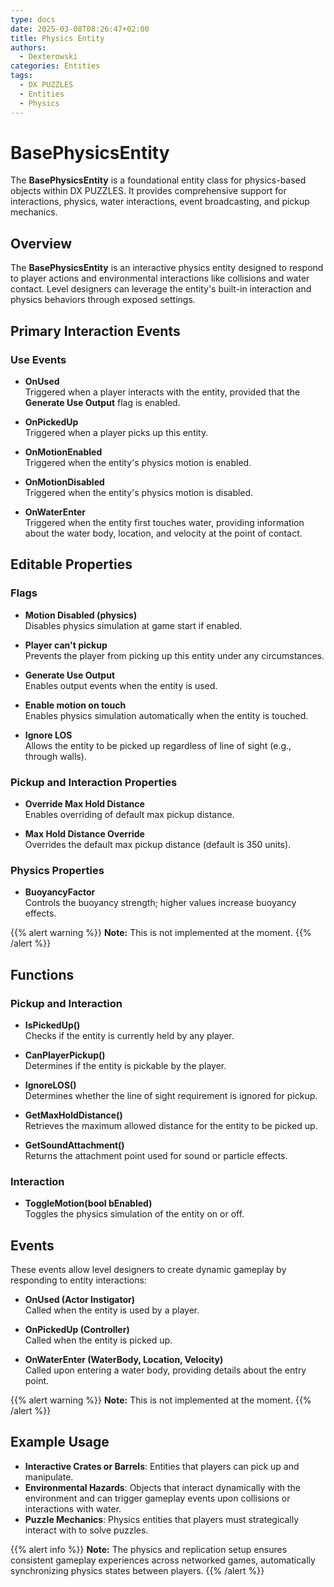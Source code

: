 ```yaml
---
type: docs
date: 2025-03-08T08:26:47+02:00
title: Physics Entity
authors:
  - Dexterowski
categories: Entities
tags:
  - DX PUZZLES
  - Entities
  - Physics
---
```


# BasePhysicsEntity

The **BasePhysicsEntity** is a foundational entity class for physics-based objects within DX PUZZLES. It provides comprehensive support for interactions, physics, water interactions, event broadcasting, and pickup mechanics.

## Overview

The **BasePhysicsEntity** is an interactive physics entity designed to respond to player actions and environmental interactions like collisions and water contact. Level designers can leverage the entity's built-in interaction and physics behaviors through exposed settings.

## Primary Interaction Events

### Use Events

- **OnUsed**  
  Triggered when a player interacts with the entity, provided that the **Generate Use Output** flag is enabled.

- **OnPickedUp**  
  Triggered when a player picks up this entity.

- **OnMotionEnabled**  
  Triggered when the entity's physics motion is enabled.

- **OnMotionDisabled**  
  Triggered when the entity's physics motion is disabled.

- **OnWaterEnter**  
  Triggered when the entity first touches water, providing information about the water body, location, and velocity at the point of contact.

## Editable Properties

### Flags

- **Motion Disabled (physics)**  
  Disables physics simulation at game start if enabled.

- **Player can't pickup**  
  Prevents the player from picking up this entity under any circumstances.

- **Generate Use Output**  
  Enables output events when the entity is used.

- **Enable motion on touch**  
  Enables physics simulation automatically when the entity is touched.

- **Ignore LOS**  
  Allows the entity to be picked up regardless of line of sight (e.g., through walls).

### Pickup and Interaction Properties

- **Override Max Hold Distance**  
  Enables overriding of default max pickup distance.

- **Max Hold Distance Override**  
  Overrides the default max pickup distance (default is 350 units).

### Physics Properties

- **BuoyancyFactor**  
  Controls the buoyancy strength; higher values increase buoyancy effects.

  
{{% alert warning %}}
<strong>Note:</strong> This is not implemented at the moment.
{{% /alert %}}


## Functions

### Pickup and Interaction

- **IsPickedUp()**  
  Checks if the entity is currently held by any player.

- **CanPlayerPickup()**  
  Determines if the entity is pickable by the player.

- **IgnoreLOS()**  
  Determines whether the line of sight requirement is ignored for pickup.

- **GetMaxHoldDistance()**  
  Retrieves the maximum allowed distance for the entity to be picked up.

- **GetSoundAttachment()**  
  Returns the attachment point used for sound or particle effects.

### Interaction

- **ToggleMotion(bool bEnabled)**  
  Toggles the physics simulation of the entity on or off.

## Events

These events allow level designers to create dynamic gameplay by responding to entity interactions:

- **OnUsed (Actor Instigator)**  
  Called when the entity is used by a player.

- **OnPickedUp (Controller)**  
  Called when the entity is picked up.

- **OnWaterEnter (WaterBody, Location, Velocity)**  
  Called upon entering a water body, providing details about the entry point.

{{% alert warning %}}
<strong>Note:</strong> This is not implemented at the moment.
{{% /alert %}}

## Example Usage

- **Interactive Crates or Barrels**: Entities that players can pick up and manipulate.
- **Environmental Hazards**: Objects that interact dynamically with the environment and can trigger gameplay events upon collisions or interactions with water.
- **Puzzle Mechanics**: Physics entities that players must strategically interact with to solve puzzles.

{{% alert info %}}
<strong>Note:</strong> The physics and replication setup ensures consistent gameplay experiences across networked games, automatically synchronizing physics states between players.
{{% /alert %}}

